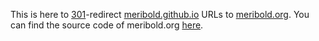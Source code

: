 This is here to [301][]-redirect [meribold.github.io][] URLs to [meribold.org][].  You can
find the source code of meribold.org [here](https://github.com/meribold/meribold.org).

[301]: https://en.wikipedia.org/wiki/HTTP_301
[meribold.github.io]: https://meribold.github.io
[meribold.org]: https://meribold.org
